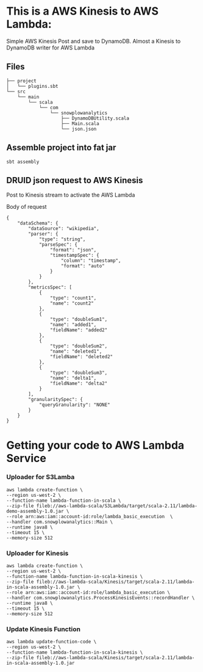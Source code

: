# This is a AWS Kinesis to AWS Lambda:

Simple AWS Kinesis Post and save to DynamoDB. Almost a Kinesis to DynamoDB writer for AWS Lambda

## Files 

```
├── project
│   └── plugins.sbt
└── src
    └── main
        └── scala
            └── com
                └── snowplowanalytics
                    ├── DynamoDBUtility.scala
                    ├── Main.scala
                    └── json.json
```

## Assemble project into fat jar
`sbt assembly`


## DRUID json request to AWS Kinesis
Post to Kinesis stream to activate the AWS Lambda


Body of request
```
{
    "dataSchema": {
        "dataSource": "wikipedia",
        "parser": {
            "type": "string",
            "parseSpec": {
                "format": "json",
                "timestampSpec": {
                    "column": "timestamp",
                    "format": "auto"
                }
            }
        },
        "metricsSpec": [
            {
                "type": "count1",
                "name": "count2"
            },
            {
                "type": "doubleSum1",
                "name": "added1",
                "fieldName": "added2"
            },
            {
                "type": "doubleSum2",
                "name": "deleted1",
                "fieldName": "deleted2"
            },
            {
                "type": "doubleSum3",
                "name": "delta1",
                "fieldName": "delta2"
            }
        ],
        "granularitySpec": {
            "queryGranularity": "NONE"
        }
    }
}
```

# Getting your code to AWS Lambda Service


### Uploader for S3Lamba
```
aws lambda create-function \
--region us-west-2 \
--function-name lambda-function-in-scala \
--zip-file fileb://aws-lambda-scala/S3Lambda/target/scala-2.11/lambda-demo-assembly-1.0.jar \
--role arn:aws:iam::account-id:role/lambda_basic_execution  \
--handler com.snowplowanalytics::Main \
--runtime java8 \
--timeout 15 \
--memory-size 512
```


### Uploader for Kinesis
```
aws lambda create-function \
--region us-west-2 \
--function-name lambda-function-in-scala-kinesis \
--zip-file fileb://aws-lambda-scala/Kinesis/target/scala-2.11/lambda-in-scala-assembly-1.0.jar \
--role arn:aws:iam::account-id:role/lambda_basic_execution \
--handler com.snowplowanalytics.ProcessKinesisEvents::recordHandler \
--runtime java8 \
--timeout 15 \
--memory-size 512
```

### Update Kinesis Function
```
aws lambda update-function-code \
--region us-west-2 \
--function-name lambda-function-in-scala-kinesis \
--zip-file fileb://aws-lambda-scala/Kinesis/target/scala-2.11/lambda-in-scala-assembly-1.0.jar
```